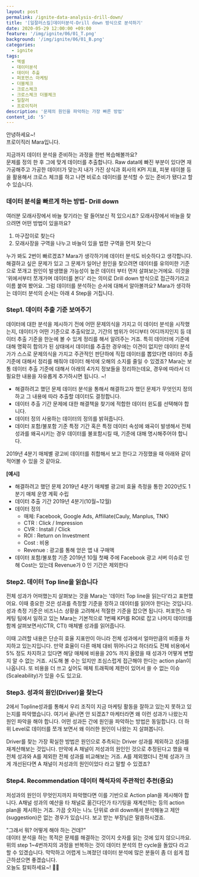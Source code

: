 ```yaml
---
layout: post
permalink: /ignite-data-analysis-drill-down/
title: '[일잘러스킬]데이터분석-Drill down 방식으로 분석하기'
date: 2020-05-29 12:00:00 +09:00
feature: '/img/ignite/06/01_T.png'
background: '/img/ignite/06/01_B.png'
categories:
  - ignite
tags:
  - 엑셀
  - 데이터분석
  - 데이터 추출
  - 퍼포먼스 마케팅 
  - 더블체크
  - 크로스체크
  - 크로스체크 더블체크
  - 일잘러
  - 프로이직러
description: '문제의 원인을 파악하는 가장 빠른 방법'
content_id: '5'
---
```


안녕하세요~!<br>
프로이직러 Mara입니다.

지금까지 데이터 분석을 준비하는 과정을 한번 복습해볼까요?<br>문제를 정의 한 후 그에 맞게 데이터를 추출합니다. Raw data에 빠진 부분이 있다면 재가공해주고 가공한 데이터가 맞는지 내가 가진 상식과 회사의 KPI 지표, 피봇 테이블 등을 활용해서 크로스 체크를 하고 나면 비로소 데이터를 분석할 수 있는 준비가 됐다고 할 수 있습니다. 

### 데이터 분석을 빠르게 하는 방법- Drill down

여러분 모래사장에서 바늘 찾기라는 말 들어보신 적 있으시죠? 모래사장에서 바늘을 찾으려면 어떤 방법이 있을까요? 

1. 마구잡이로 찾는다 
2. 모래사장을 구역을 나누고 바늘이 있을 법한 구역을 먼저 찾는다

누가 봐도 2번이 빠르겠죠? Mara가 생각하기에 데이터 분석도 비슷하다고 생각합니다. 해결하고 싶은 문제가 있고 그 문제가 일어난 원인을 찾으려면 데이터를 유의미한 기준으로 쪼개고 원인이 발생했을 가능성이 높은 데이터 부터 먼저 살펴보는거에요. 이것을 '위에서부터 쪼개가며 데이터를 본다' 라는 의미로 Drill down 방식으로 접근하기라고 이름 붙여 봤어요. 그럼 데이터를 분석하는 순서에 대해서 알아볼까요? Mara가 생각하는 데이터 분석의 순서는 아래 4 Step을 거칩니다. 

### Step1. 데이터 추출 기준 보여주기

데이터에 대한 분석을 제시하기 전에 어떤 문제의식을 가지고 이 데이터 분석을 시작했는지, 데이터가 어떤 기준으로 추출되었고, 기간의 범위가 어디부터 어디까지인지 등 데이터 추출 기준을 한눈에 볼 수 있게 정리를 해서 알려주는 거죠. 특히 데이터에 기준에 대해 명확히 합의가 된 상태에서 데이터를 추출한 경우에는 이견이 없지만 데이터 분석가가 스스로 문제의식을 가지고 주관적인 판단하에 직접 데이터를 뽑았다면 데이터 추출 기준에 대해서 정리를 해줘야 데이터 해석에 오해의 소지를 줄일 수 있겠죠? Mara는 보통 데이터 추출 기준에 대해서 아래의 4가지 정보들을 정리하는데요, 경우에 따라서 더 필요한 내용을 자유롭게 추가하시면 됩니다. ~! 

- 해결하려고 했던 문제 
  데이터 분석을 통해서 해결하고자 했던 문제가 무엇인지 정의하고 그 내용에 따라 추출할 데이터도 결정합니다.
- 데이터 추출 기간 
  문제에 대한 해결책을 찾기에 적합한 데이터 윈도를 선택해야 합니다. 
- 데이터 정의 
  사용하는 데이터의 정의를 밝혀줍니다. 
- 데이터 포함/불포함 기준 
  특정 기간 혹은 특정 데이터 속성에 왜곡이 발생해서 전체 성과를 왜곡시키는 경우 데이터를 불포함시킬 때, 기준에 대해 명시해주어야 합니다. 

2019년 4분기 매체별 광고비 데이터를 취합해서 보고 한다고 가정했을 때 아래와 같이 적어볼 수 있을 것 같아요. 

**[예시]**

- 해결하려고 했던 문제 
  2019년 4분기 매체별 광고비 효율 측정을 통한 2020년도 1분기 매체 운영 계획 수립   
- 데이터 추출 기간 
  2019년 4분기(10월~12월)
- 데이터 정의
   - 매체: Facebook, Google Ads, Affiliate(Cauly, Manplus, TNK)<br>
   - CTR : Click / Impression<br>
   - CVR : Install / Click<br>
   - ROI : Return on Investment<br>
   - Cost : 비용<br>
   - Revenue : 광고를 통해 얻은 앱 내 구매액<br>
- 데이터 포함/불포함 기준 
  2019년 10월 첫째 주에 Facebook 광고 서버 이슈로 인해 Cost는 있는데 Revenue가 0 인 기간은 제외한다 

### Step2. 데이터 Top line을 읽습니다

전체 성과가 어떠했는지 살펴보는 것을 Mara는 '데이터 Top line을 읽는다'라고 표현했어요. 이때 중요한 것은 성과를 측정할 기준을 정하고 데이터를 읽어야 한다는 것입니다. 성과 측정 기준은 비즈니스 상황을 고려해서 적절한 기준을 잡으면 됩니다. 퍼포먼스 마케팅 팀에서 일하고 있는 Mara는 기본적으로 1번째 KPI를 ROI로 잡고 나머지 데이터를 함께 살펴보면서(CTR, CTI) 매체별 성과를 읽어줍니다. <br>

이때 고려할 내용은 단순히 효율 지표만이 아니라 전체 성과에서 얼마만큼의 비중을 차지하고 있는지입니다. 만약 효율이 다른 매체 대비 뛰어나다고 하더라도 전체 비용에서 5% 정도 차지하고 있다면 해당 매체에 비용을 20% 까지 올렸을 때 성과가 어떻게 변할지 알 수 없는 거죠. 시도해 볼 수는 있지만 조심스럽게 접근해야 한다는 action plan이 나옵니다. 또 비용을 더 쓰고 싶어도 매체 트래픽에 제한이 있어서 쓸 수 없는 이슈(Scaleability)가 있을 수도 있고요. 

### Step3. 성과의 원인(Driver)을 찾는다

2에서 Topline성과를 통해서 우리 조직이 지금 마케팅 활동을 잘하고 있는지 못하고 있는지를 파악했습니다. 
여기서 끝나면 안 되겠죠? 마케터라면 왜 이런 성과가 나왔는지 원인 파악을 해야 합니다. 어떤 성과든 간에 원인을 파악하는 방법은 동일합니다. 더 하위 Level로 데이터를 쪼개 보면서 왜 이러한 원인이 나왔는 지 살펴봅니다. <br>

Driver를 찾는 가장 확실한 방법은 원인으로 추측되는 Driver 성과를 제외하고 성과를 재계산해보는 것입니다. 만약에 A 채널이 저성과의 원인인 것으로 추정된다고 했을 때 전체 성과와 A를 제외한 전체 성과를 비교해보는 거죠. A를 제외했더니 전체 성과가 크게 개선된다면 A 채널이 저성과의 원인이었다 라고 말할 수 있겠죠?   

### Step4. Recommendation 데이터 해석자의 주관적인 추천(중요)

저성과의 원인이 무엇인지까지 파악했다면 이를 기반으로 Action plan을 제시해야 합니다. A채널 성과의 예산을 타 채널로 옮긴다던가 타기팅을 재계산하는 등의 action plan을 제시하는 거죠. 가끔 숫자는 나노 단위로 drill down해서 분석해놓고 제안(suggestion)은 없는 경우가 있습니다. 보고 받는 부장님은 말씀하시겠죠. 

"그래서 뭐? 어떻게 해야 하는 건데?"<br>
데이터 분석을 하는 목적은 문제를 해결하는 것이지 숫자를 읽는 것에 있지 않으니까요. 
위의 step 1~4번까지의 과정을 반복하는 것이 데이터 분석의 한 cycle을 돌았다 라고 할 수 있겠습니다.  막막하고 어렵게 느껴졌던 데이터 분석에 많은 분들이 좀 더 쉽게 접근하셨으면 좋겠습니다. <br>
오늘도 칼퇴하세요~! 🙋‍♀️  